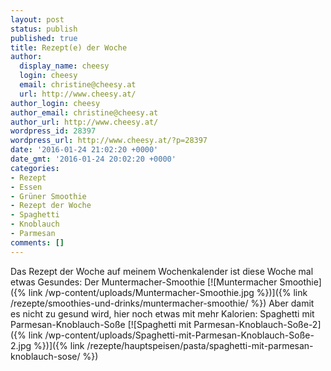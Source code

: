 ```yaml
---
layout: post
status: publish
published: true
title: Rezept(e) der Woche
author:
  display_name: cheesy
  login: cheesy
  email: christine@cheesy.at
  url: http://www.cheesy.at/
author_login: cheesy
author_email: christine@cheesy.at
author_url: http://www.cheesy.at/
wordpress_id: 28397
wordpress_url: http://www.cheesy.at/?p=28397
date: '2016-01-24 21:02:20 +0000'
date_gmt: '2016-01-24 20:02:20 +0000'
categories:
- Rezept
- Essen
- Grüner Smoothie
- Rezept der Woche
- Spaghetti
- Knoblauch
- Parmesan
comments: []
---
```

Das Rezept der Woche auf meinem Wochenkalender ist diese Woche mal etwas Gesundes: Der Muntermacher-Smoothie
[![Muntermacher Smoothie]({% link /wp-content/uploads/Muntermacher-Smoothie.jpg %})]({% link /rezepte/smoothies-und-drinks/muntermacher-smoothie/ %})
Aber damit es nicht zu gesund wird, hier noch etwas mit mehr Kalorien: Spaghetti mit Parmesan-Knoblauch-Soße
[![Spaghetti mit Parmesan-Knoblauch-Soße-2]({% link /wp-content/uploads/Spaghetti-mit-Parmesan-Knoblauch-Soße-2.jpg %})]({% link /rezepte/hauptspeisen/pasta/spaghetti-mit-parmesan-knoblauch-sose/ %})
